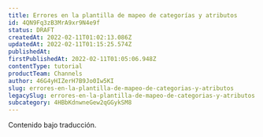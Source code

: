 ```yaml
---
title: Errores en la plantilla de mapeo de categorías y atributos
id: 4QN9Fq3zB3MrA9xr9N4e9f
status: DRAFT
createdAt: 2022-02-11T01:02:13.086Z
updatedAt: 2022-02-11T01:15:25.574Z
publishedAt: 
firstPublishedAt: 2022-02-11T01:05:06.948Z
contentType: tutorial
productTeam: Channels
author: 46G4yHIZerH7B9Jo0Iw5KI
slug: errores-en-la-plantilla-de-mapeo-de-categorias-y-atributos
legacySlug: errores-en-la-plantilla-de-mapeo-de-categorias-y-atributos
subcategory: 4HBbKdnwneGew2qGGykSM8
---
```


<div class="alert alert-warning" role="alert">Contenido bajo traducción.</div>
